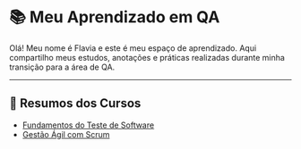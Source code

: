 # 📚 Meu Aprendizado em QA

Olá! Meu nome é Flavia e este é meu espaço de aprendizado. Aqui compartilho meus estudos, anotações e práticas realizadas durante minha transição para a área de QA.

---

## 📘 Resumos dos Cursos

- [Fundamentos do Teste de Software](./fundamentos-teste-software/README.md)
- [Gestão Ágil com Scrum](./scrum/README.md)

